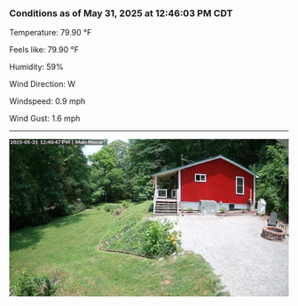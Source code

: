 ### Conditions as of May 31, 2025 at 12:46:03 PM CDT 

Temperature: 79.90 &deg;F

Feels like: 79.90 &deg;F

Humidity: 59%

Wind Direction: W

Windspeed: 0.9 mph

Wind Gust: 1.6 mph

---

<img src="./images/latest.jpeg"/>

